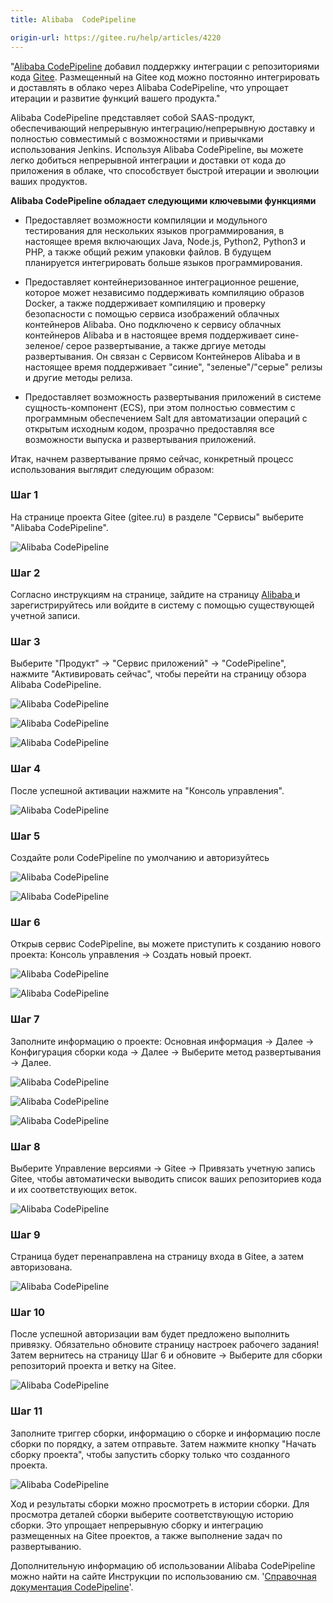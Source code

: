 ```yaml
---
title: Alibaba  CodePipeline

origin-url: https://gitee.ru/help/articles/4220
---
```


"[Alibaba  CodePipeline](https://www.aliyun.com/product/codepipeline) добавил поддержку интеграции с репозиториями кода [Gitee](https://gitee.ru/). Размещенный на Gitee код можно постоянно интегрировать и доставлять в облако через Alibaba  CodePipeline, что упрощает итерации и развитие функций вашего продукта."

Alibaba  CodePipeline  представляет собой SAAS-продукт, обеспечивающий непрерывную интеграцию/непрерывную доставку и полностью совместимый с возможностями и привычками использования Jenkins. Используя Alibaba  CodePipeline, вы можете легко добиться непрерывной интеграции и доставки от кода до приложения в облаке, что способствует быстрой итерации и эволюции ваших продуктов.

**Alibaba  CodePipeline обладает следующими ключевыми функциями**

- Предоставляет возможности компиляции и модульного тестирования для нескольких языков программирования, в настоящее время включающих Java, Node.js, Python2, Python3 и PHP, а также общий режим упаковки файлов. В будущем планируется интегрировать больше языков программирования.

- Предоставляет контейнеризованное интеграционное решение, которое может независимо поддерживать компиляцию образов Docker, а также поддерживает компиляцию и проверку безопасности с помощью сервиса изображений облачных контейнеров Alibaba. Оно подключено к сервису облачных контейнеров Alibaba и в настоящее время поддерживает сине-зеленое/ серое развертывание, а также дргиуе методы развертывания. Он связан с Сервисом Контейнеров Alibaba  и в настоящее время поддерживает "синие", "зеленые"/"серые" релизы и другие методы релиза.

- Предоставляет возможность развертывания приложений в системе сущность-компонент (ECS), при этом полностью совместим с программным обеспечением Salt для автоматизации операций с открытым исходным кодом, прозрачно предоставляя все возможности выпуска и развертывания приложений.

Итак, начнем развертывание прямо сейчас, конкретный процесс использования выглядит следующим образом:

### Шаг 1

На странице проекта Gitee (gitee.ru) в разделе "Сервисы" выберите "Alibaba  CodePipeline".

![Alibaba  CodePipeline](https://images.gitee.ru/uploads/images/2018/0829/151707_91c73e20_669935.png "Alibaba  CodePipeline.png")

### Шаг 2

Согласно инструкциям на странице, зайдите на страницу [Alibaba ](https://www.aliyun.com/) и зарегистрируйтесь или войдите в систему с помощью существующей учетной записи.

### Шаг 3

Выберите "Продукт" -> "Сервис приложений" -> "CodePipeline", нажмите "Активировать сейчас", чтобы перейти на страницу обзора Alibaba  CodePipeline.

![Alibaba  CodePipeline](https://images.gitee.ru/uploads/images/2018/0829/151507_f358330c_669935.png "Alibaba  CodePipeline.png")

![Alibaba  CodePipeline](https://images.gitee.ru/uploads/images/2018/0829/151449_e646842c_669935.png "Alibaba  CodePipeline.png")

![Alibaba  CodePipeline](https://images.gitee.ru/uploads/images/2018/0829/151744_ba4071c8_669935.png)

### Шаг 4

После успешной активации нажмите на "Консоль управления".

![Alibaba  CodePipeline](https://images.gitee.ru/uploads/images/2018/0829/151756_52a045a7_669935.png)

### Шаг 5

Создайте роли CodePipeline по умолчанию и авторизуйтесь

![Alibaba  CodePipeline](https://images.gitee.ru/uploads/images/2018/0829/151814_cd4ae055_669935.png )

![Alibaba  CodePipeline](https://images.gitee.ru/uploads/images/2018/0829/151850_551dd000_669935.png)

### Шаг 6

Открыв сервис CodePipeline, вы можете приступить к созданию нового проекта: Консоль управления -> Создать новый проект.

![Alibaba  CodePipeline](https://images.gitee.ru/uploads/images/2018/0829/151826_2b1ac618_669935.png )

![Alibaba  CodePipeline](https://images.gitee.ru/uploads/images/2018/0829/151907_a0d2bb42_669935.png )

### Шаг 7

Заполните информацию о проекте: Основная информация -> Далее -> Конфигурация сборки кода -> Далее -> Выберите метод развертывания -> Далее.

![Alibaba  CodePipeline](https://images.gitee.ru/uploads/images/2018/0829/151917_c01365b3_669935.png )

![Alibaba  CodePipeline](https://images.gitee.ru/uploads/images/2018/0829/151927_bda3bdaa_669935.png )

![Alibaba  CodePipeline](https://images.gitee.ru/uploads/images/2018/0829/151935_672e14df_669935.png )

### Шаг 8

Выберите Управление версиями -> Gitee -> Привязать учетную запись Gitee, чтобы автоматически выводить список ваших репозиториев кода и их соответствующих веток.

![Alibaba  CodePipeline](https://images.gitee.ru/uploads/images/2018/0829/151944_2f08633f_669935.png )

### Шаг 9

Страница будет перенаправлена на страницу входа в Gitee, а затем авторизована.

![Alibaba  CodePipeline](https://images.gitee.ru/uploads/images/2018/0829/151951_f5568193_669935.png )

### Шаг 10

После успешной авторизации вам будет предложено выполнить привязку. Обязательно обновите страницу настроек рабочего задания! Затем вернитесь на страницу Шаг 6 и обновите -> Выберите для сборки репозиторий проекта и ветку на Gitee.

![Alibaba  CodePipeline](https://images.gitee.ru/uploads/images/2018/0829/151959_d5a865f4_669935.png )

### Шаг 11

Заполните триггер сборки, информацию о сборке и информацию после сборки по порядку, а затем  отправьте. Затем нажмите кнопку "Начать сборку проекта", чтобы запустить сборку только что созданного проекта.

![Alibaba  CodePipeline](https://images.gitee.ru/uploads/images/2018/0829/152008_d088c850_669935.png )

Ход и результаты сборки можно просмотреть в истории сборки. Для просмотра деталей сборки выберите соответствующую историю сборки. Это упрощает непрерывную сборку и интеграцию размещенных на Gitee проектов, а также выполнение задач по развертыванию.

Дополнительную информацию об использовании Alibaba  CodePipeline можно найти на сайте
Инструкции по использованию см. '[Справочная документация CodePipeline](https://help.aliyun.com/product/55903.html?spm=a2c4g.11186623.6.540.528237e4JaxWOz)'.